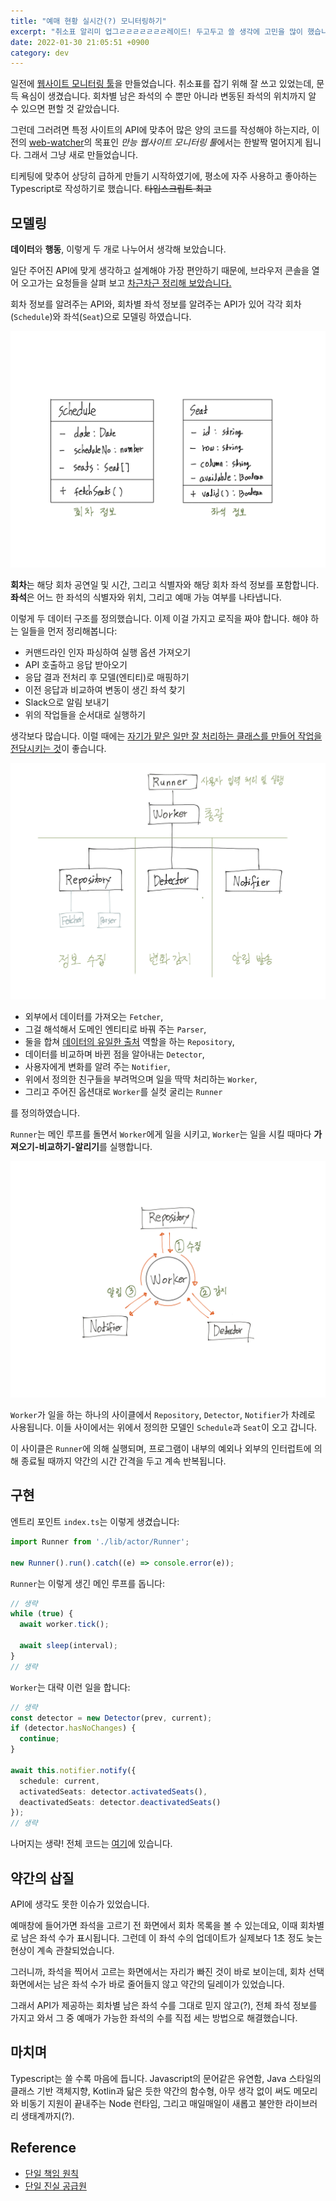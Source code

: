 ```yaml
---
title: "예매 현황 실시간(?) 모니터링하기"
excerpt: "취소표 알리미 업그ㄹㄹㄹㄹㄹㄹㄹ레이드! 두고두고 쓸 생각에 고민을 많이 했습니다."
date: 2022-01-30 21:05:51 +0900
category: dev
---
```


일전에 [웹사이트 모니터링 툴](https://blog.potados.com/dev/website-watcher/)을 만들었습니다. 취소표를 잡기 위해 잘 쓰고 있었는데, 문득 욕심이 생겼습니다. 회차별 남은 좌석의 수 뿐만 아니라 변동된 좌석의 위치까지 알 수 있으면 편할 것 같았습니다.

그런데 그러려면 특정 사이트의 API에 맞추어 많은 양의 코드를 작성해야 하는지라, 이전의 [web-watcher](https://github.com/potados99/web-watcher)의 목표인 *만능 웹사이트 모니터링 툴*에서는 한발짝 멀어지게 됩니다. 그래서 그냥 새로 만들었습니다.

티케팅에 맞추어 상당히 급하게 만들기 시작하였기에, 평소에 자주 사용하고 좋아하는 Typescript로 작성하기로 했습니다. ~~타입스크립트 최고~~

## 모델링

**데이터**와 **행동**, 이렇게 두 개로 나누어서 생각해 보았습니다.

일단 주어진 API에 맞게 생각하고 설계해야 가장 편안하기 때문에, 브라우저 콘솔을 열어 오고가는 요청들을 살펴 보고 [차근차근 정리해 보았습니다.](https://potados.notion.site/ebbe4556405443e69af121bd03399be1)

회차 정보를 알려주는 API와, 회차별 좌석 정보를 알려주는 API가 있어 각각 회차(`Schedule`)와 좌석(`Seat`)으로 모델링 하였습니다.

![melon-ticket-watcher-entity.png](/assets/images/Zu1V8z5.png)

**회차**는 해당 회차 공연일 및 시간, 그리고 식별자와 해당 회차 좌석 정보를 포함합니다. **좌석**은 어느 한 좌석의 식별자와 위치, 그리고 예매 가능 여부를 나타냅니다.

이렇게 두 데이터 구조를 정의했습니다. 이제 이걸 가지고 로직을 짜야 합니다. 해야 하는 일들을 먼저 정리해봅니다:

- 커맨드라인 인자 파싱하여 실행 옵션 가져오기
- API 호출하고 응답 받아오기
- 응답 결과 전처리 후 모델(엔티티)로 매핑하기
- 이전 응답과 비교하여 변동이 생긴 좌석 찾기
- Slack으로 알림 보내기
- 위의 작업들을 순서대로 실행하기

생각보다 많습니다. 이럴 때에는 [자기가 맡은 일만 잘 처리하는 클래스를 만들어 작업을 전담시키는 것](https://ko.wikipedia.org/wiki/단일_책임_원칙)이 좋습니다.

![melon-ticket-watcher-actors.png](/assets/images/kShHhQ0.png)

- 외부에서 데이터를 가져오는 `Fetcher`,
- 그걸 해석해서 도메인 엔티티로 바꿔 주는 `Parser`,
- 둘을 합쳐 [데이터의 유일한 출처](https://ko.wikipedia.org/wiki/단일_진실_공급원) 역할을 하는 `Repository`,
- 데이터를 비교하며 바뀐 점을 알아내는 `Detector`,
- 사용자에게 변화를 알려 주는 `Notifier`,
- 위에서 정의한 친구들을 부려먹으며 일을 딱딱 처리하는 `Worker`,
- 그리고 주어진 옵션대로 `Worker`를 실컷 굴리는 `Runner`

를 정의하였습니다.

`Runner`는 메인 루프를 돌면서 `Worker`에게 일을 시키고, `Worker`는 일을 시킬 때마다 **가져오기-비교하기-알리기**를 실행합니다.

![melon-ticket-watcher-main-loop.png](/assets/images/3RL5yiR.png)

`Worker`가 일을 하는 하나의 사이클에서 `Repository`, `Detector`, `Notifier`가 차례로 사용됩니다. 이들 사이에서는 위에서 정의한 모델인 `Schedule`과 `Seat`이 오고 갑니다.

이 사이클은 `Runner`에 의해 실행되며, 프로그램이 내부의 예외나 외부의 인터럽트에 의해 종료될 때까지 약간의 시간 간격을 두고 계속 반복됩니다.

## 구현

엔트리 포인트 `index.ts`는 이렇게 생겼습니다:

```typescript
import Runner from './lib/actor/Runner';

new Runner().run().catch((e) => console.error(e));
```

`Runner`는 이렇게 생긴 메인 루프를 돕니다:

```typescript
// 생략
while (true) {
  await worker.tick();

  await sleep(interval);
}
// 생략
```

`Worker`는 대략 이런 일을 합니다:

```typescript
// 생략
const detector = new Detector(prev, current);
if (detector.hasNoChanges) {
  continue;
}

await this.notifier.notify({
  schedule: current,
  activatedSeats: detector.activatedSeats(),
  deactivatedSeats: detector.deactivatedSeats()
});
// 생략
```

나머지는 생략! 전체 코드는 [여기](https://github.com/potados99/melon-ticket-watcher)에 있습니다.

## 약간의 삽질

API에 생각도 못한 이슈가 있었습니다.

예매창에 들어가면 좌석을 고르기 전 화면에서 회차 목록을 볼 수 있는데요, 이때 회차별로 남은 좌석 수가 표시됩니다. 그런데 이 좌석 수의 업데이트가 실제보다 1초 정도 늦는 현상이 계속 관찰되었습니다.

그러니까, 좌석을 찍어서 고르는 화면에서는 자리가 빠진 것이 바로 보이는데, 회차 선택 화면에서는 남은 좌석 수가 바로 줄어들지 않고 약간의 딜레이가 있었습니다.

그래서 API가 제공하는 회차별 남은 좌석 수를 그대로 믿지 않고(?), 전체 좌석 정보를 가지고 와서 그 중 예매가 가능한 좌석의 수를 직접 세는 방법으로 해결했습니다.

## 마치며

Typescript는 쓸 수록 마음에 듭니다. Javascript의 문어같은 유연함, Java 스타일의 클래스 기반 객체지향, Kotlin과 닮은 듯한 약간의 함수형, 아무 생각 없이 써도 메모리와 비동기 지원이 끝내주는 Node 런타임, 그리고 매일매일이 새롭고 불안한 라이브러리 생태계까지(?).

## Reference

- [단일 책임 원칙](https://ko.wikipedia.org/wiki/단일_책임_원칙)
- [단일 진실 공급원](https://ko.wikipedia.org/wiki/단일_진실_공급원)
